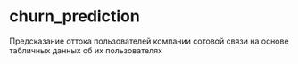 # churn_prediction
Предсказание оттока пользователей компании сотовой связи на основе табличных данных об их пользователях
